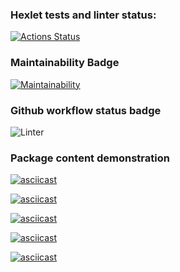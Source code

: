### Hexlet tests and linter status:
[![Actions Status](https://github.com/kimostas/python-project-lvl1/workflows/hexlet-check/badge.svg)](https://github.com/kimostas/python-project-lvl1/actions)

### Maintainability Badge
[![Maintainability](https://api.codeclimate.com/v1/badges/a99a88d28ad37a79dbf6/maintainability)](https://codeclimate.com/github/codeclimate/codeclimate/maintainability)

### Github workflow status badge
![Linter](https://github.com/kimostas/python-project-lvl1/actions/workflows/makelint.yml/badge.svg)

### Package content demonstration
[![asciicast](https://asciinema.org/a/FIZdKiJdBcByKYU20habKbyYn.svg)](https://asciinema.org/a/FIZdKiJdBcByKYU20habKbyYn)

[![asciicast](https://asciinema.org/a/XPTJ7XvGLGZbOmngIWnbjXetv.svg)](https://asciinema.org/a/XPTJ7XvGLGZbOmngIWnbjXetv)

[![asciicast](https://asciinema.org/a/gceUFmsQeAip990Co7I9QQz5A.svg)](https://asciinema.org/a/gceUFmsQeAip990Co7I9QQz5A)

[![asciicast](https://asciinema.org/a/WoAZu7RL23pZQHo2vNOE2Mfpt.svg)](https://asciinema.org/a/WoAZu7RL23pZQHo2vNOE2Mfpt)

[![asciicast](https://asciinema.org/a/2fITJNfFrfnlGfvseaX97KHF5.svg)](https://asciinema.org/a/2fITJNfFrfnlGfvseaX97KHF5)
